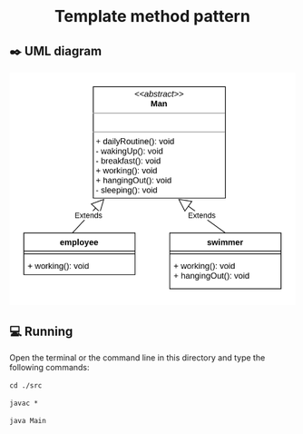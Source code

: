 <div align="center">
  <br>
  <h1>Template method pattern</h1>
</div>



## :black_nib: UML diagram 

![](example%20diagram.png)

## 💻 Running

Open the terminal or the command line in this directory and type the following commands:

`cd ./src`

`javac *`

`java Main`
